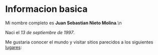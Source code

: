 # Informacion basica

Mi nombre completo es **Juan Sebastian Nieto Molina**.\n

Naci el _13 de septiembre de 1997_.

Me gustaria conocer el mundo y visitar sitios parecidos a los siguientes [lugares][visita1]:



 
[visita1]: https://www.google.com/search?q=paisajes+de+escocia&rlz=1C1SQJL_enCO884CO884&source=lnms&tbm=isch&sa=X&ved=2ahUKEwiymKexpI3nAhUEnlkKHQq8BIQQ_AUoAXoECA4QAw&biw=1920&bih=969#imgrc=5BJYPty6rQHMlM:
